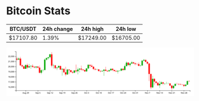 # Bitcoin Stats

BTC/USDT|24h change|24h high|24h low|
|---|---|---|---|
|$17107.80|1.39%|$17249.00|$16705.00|

<img src="./chart.svg">

